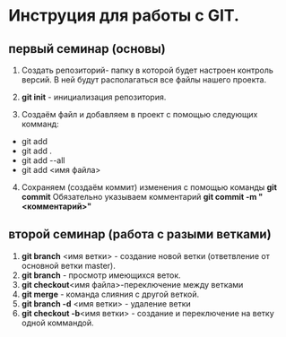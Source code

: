 # Инструция для работы с GIT.

## первый семинар (основы)

1. Создать репозиторий- папку в которой будет настроен контроль версий. В ней будут располагаться все файлы нашего проекта.

2. **git init** - инициализация репозитория.

3. Создаём файл и добавляем в проект с помощью следующих комманд:

* git add
* git add .
* git add --all
* git add <имя файла>

4. Сохраняем (создаём коммит) изменения с помощью команды **git commit** Обязательно указываем комментарий **git commit -m "<комментарий>"**

## второй семинар (работа с разыми ветками)

1. **git branch** <имя ветки> - создание новой ветки (ответвление от основной ветки master).
2. **git branch** - просмотр имеющихся веток.
3. **git checkout**<имя файла>-переключение между ветками
4. **git merge** - команда слияния с другой веткой.
5. **git branch -d** <имя ветки> - удаление ветки
6. **git checkout -b**<имя ветки> - создание и переключение на ветку одной коммандой.